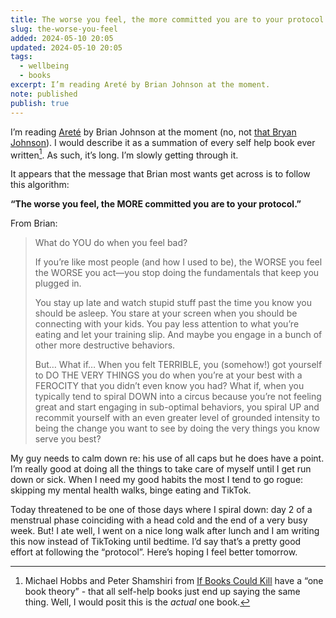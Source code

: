 ```yaml
---
title: The worse you feel, the more committed you are to your protocol
slug: the-worse-you-feel
added: 2024-05-10 20:05
updated: 2024-05-10 20:05
tags:
  - wellbeing
  - books
excerpt: I’m reading Areté by Brian Johnson at the moment.
note: published
publish: true
---
```

I’m reading [Areté](https://www.goodreads.com/en/book/show/173495434) by Brian Johnson at the moment (no, not [that Bryan Johnson](https://www.theguardian.com/society/2023/sep/14/my-ultimate-goal-dont-die-bryan-johnson-on-his-controversial-plan-to-live-for-ever)). I would describe it as a summation of every self help book ever written[^1]. As such, it’s long. I’m slowly getting through it. 

It appears that the message that Brian most wants get across is to follow this algorithm:

**“The worse you feel, the MORE committed you are to your protocol.”**

From Brian:

<blockquote>
<p>What do YOU do when you feel bad?</p>
<p>If you’re like most people (and how I used to be), the WORSE you feel the WORSE you act—you stop doing the fundamentals that keep you plugged in.</p>
<p>You stay up late and watch stupid stuff past the time you know you should be asleep. You stare at your screen when you should be connecting with your kids. You pay less attention to what you’re eating and let your training slip. And maybe you engage in a bunch of other more destructive behaviors.</p>
<p>But… What if… When you felt TERRIBLE, you (somehow!) got yourself to DO THE VERY THINGS you do when you’re at your best with a FEROCITY that you didn’t even know you had? What if, when you typically tend to spiral DOWN into a circus because you’re not feeling great and start engaging in sub-optimal behaviors, you spiral UP and recommit yourself with an even greater level of grounded intensity to being the change you want to see by doing the very things you know serve you best?</p>
</blockquote>

My guy needs to calm down re: his use of all caps but he does have a point. I’m really good at doing all the things to take care of myself until I get run down or sick. When I need my good habits the most I tend to go rogue: skipping my mental health walks, binge eating and TikTok. 

Today threatened to be one of those days where I spiral down: day 2 of a menstrual phase coinciding with a head cold and the end of a very busy week. But! I ate well, I went on a nice long walk after lunch and I am writing this now instead of TikToking until bedtime. I’d say that’s a pretty good effort at following the “protocol”. Here’s hoping I feel better tomorrow.


[^1]: Michael Hobbs and Peter Shamshiri from [If Books Could Kill](https://en.wikipedia.org/wiki/If_Books_Could_Kill) have a “one book theory” - that all self-help books just end up saying the same thing. Well, I would posit this is the *actual* one book.